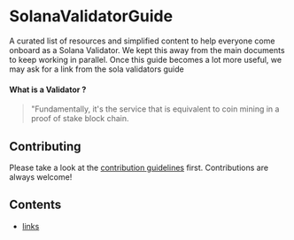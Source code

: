 # SolanaValidatorGuide
A curated list of resources and simplified content to help everyone come onboard as a Solana Validator. We kept this away from the main documents to keep working in parallel. Once this guide becomes a lot more useful, we may ask for a link from the sola validators guide

#### What is a Validator ?
> "Fundamentally, it's the service that is equivalent to coin mining in a proof of stake block chain.  

## Contributing

Please take a look at the [contribution guidelines](CONTRIBUTING.md) first.
Contributions are always welcome!

## Contents
- [links](#Links)
